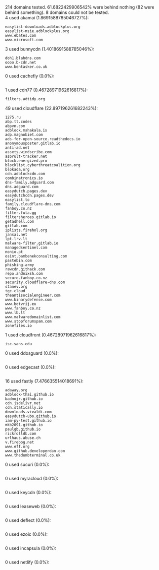 214 domains tested. 61.6822429906542% were behind nothing (82 were behind something). 8 domains could not be tested.<br>
4 used akamai (1.8691588785046727%):
```
easylist-downloads.adblockplus.org
easylist-msie.adblockplus.org
www.ebates.com
www.microsoft.com
```

3 used bunnycdn (1.4018691588785046%):
```
doh1.blahdns.com
oooo.b-cdn.net
www.bentasker.co.uk
```

0 used cachefly (0.0%):
```

```

1 used cdn77 (0.46728971962616817%):
```
filters.adtidy.org
```

49 used cloudflare (22.897196261682243%):
```
1275.ru
abp.tt.codes
abpvn.com
adblock.mahakala.is
adp.magnobiet.com
ads-for-open-source.readthedocs.io
anonymousposter.gitlab.io
anti-ad.net
assets.windscribe.com
azorult-tracker.net
block.energized.pro
blocklist.cyberthreatcoalition.org
blokada.org
cdn.adblockcdn.com
combinatronics.io
dns-family.adguard.com
dns.adguard.com
easydutch.pages.dev
easydutchcdn.pages.dev
easylist.to
family.cloudflare-dns.com
fanboy.co.nz
filter.futa.gg
filtersheroes.gitlab.io
getadhell.com
gitlab.com
iplists.firehol.org
jansal.net
lpt.lrv.lt
malware-filter.gitlab.io
managedsentinel.com
nonio.pt
osint.bambenekconsulting.com
pastebin.com
phishing.army
rawcdn.githack.com
repo.andnixsh.com
secure.fanboy.co.nz
security.cloudflare-dns.com
stanev.org
tgc.cloud
theantisocialengineer.com
www.binarydefense.com
www.botvrij.eu
www.fanboy.co.nz
www.lb.lt
www.malwaredomainlist.com
www.stopforumspam.com
zonefiles.io
```

1 used cloudfront (0.46728971962616817%):
```
isc.sans.edu
```

0 used ddosguard (0.0%):
```

```

0 used edgecast (0.0%):
```

```

16 used fastly (7.476635514018691%):
```
adaway.org
adblock-thai.github.io
badmojr.github.io
cdn.jsdelivr.net
cdn.statically.io
downloads.vivaldi.com
easydutch-ubo.github.io
iam-py-test.github.io
mkb2091.github.io
paulgb.github.io
rickrolldb.com
urlhaus.abuse.ch
v.firebog.net
www.eff.org
www.github.developerdan.com
www.thedumbterminal.co.uk
```

0 used sucuri (0.0%):
```

```

0 used myracloud (0.0%):
```

```

0 used keycdn (0.0%):
```

```

0 used leaseweb (0.0%):
```

```

0 used deflect (0.0%):
```

```

0 used ezoic (0.0%):
```

```

0 used incapsula (0.0%):
```

```

0 used netlify (0.0%):
```

```
